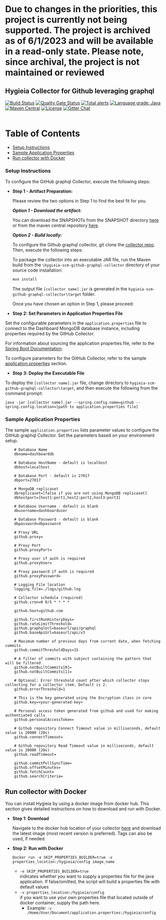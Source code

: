 # Due to changes in the priorities, this project is currently not being supported. The project is archived as of 6/1/2023 and will be available in a read-only state. Please note, since archival, the project is not maintained or reviewed 

## Hygieia Collector for Github leveraging graphql

[![Build Status](https://travis-ci.com/Hygieia/hygieia-scm-github-graphql-collector.svg?branch=master)](https://travis-ci.com/Hygieia/hygieia-scm-github-graphql-collector)
[![Quality Gate Status](https://sonarcloud.io/api/project_badges/measure?project=Hygieia_hygieia-scm-github-graphql-collector&metric=alert_status)](https://sonarcloud.io/dashboard?id=Hygieia_hygieia-scm-github-graphql-collector)
[![Total alerts](https://img.shields.io/lgtm/alerts/g/Hygieia/hygieia-scm-github-graphql-collector.svg?logo=lgtm&logoWidth=18)](https://lgtm.com/projects/g/Hygieia/hygieia-scm-github-graphql-collector/alerts/)
[![Language grade: Java](https://img.shields.io/lgtm/grade/java/g/Hygieia/hygieia-scm-github-graphql-collector.svg?logo=lgtm&logoWidth=18)](https://lgtm.com/projects/g/Hygieia/hygieia-scm-github-graphql-collector/context:java)
[![Maven Central](https://img.shields.io/maven-central/v/com.capitalone.dashboard/github-graphql-scm-collector.svg?label=Maven%20Central)](https://search.maven.org/search?q=g:%22com.capitalone.dashboard%22%20AND%20a:%22github-graphql-scm-collector%22)
[![License](https://img.shields.io/badge/license-Apache%202-blue.svg)](https://www.apache.org/licenses/LICENSE-2.0)
[![Gitter Chat](https://badges.gitter.im/Join%20Chat.svg)](https://www.apache.org/licenses/LICENSE-2.0)
<br>
<br>

# Table of Contents
* [Setup Instructions](#setup-instructions)
* [Sample Application Properties](#sample-application-properties)
* [Run collector with Docker](#run-collector-with-docker)

### Setup Instructions

To configure the GitHub graphql Collector, execute the following steps:

*	**Step 1 - Artifact Preparation:**

	Please review the two options in Step 1 to find the best fit for you. 
	
	***Option 1 - Download the artifact:***
	
	You can download the SNAPSHOTs from the SNAPSHOT directory [here](https://oss.sonatype.org/content/repositories/snapshots/com/capitalone/dashboard/github-graphql-scm-collector/) or from the maven central repository [here](https://search.maven.org/artifact/com.capitalone.dashboard/github-graphql-scm-collector).  
	
	***Option 2 - Build locally:***

	To configure the Github graphql collector, git clone the [collector repo](https://github.com/Hygieia/hygieia-scm-github-graphql-collector).  Then, execute the following steps:

	To package the collector into an executable JAR file, run the Maven build from the `\hygieia-scm-github-graphql-collector` directory of your source code installation:

	```bash
	mvn install
	```

	The output file `[collector name].jar` is generated in the `hygieia-scm-github-graphql-collector\target` folder.

	Once you have chosen an option in Step 1, please proceed: 

*   **Step 2: Set Parameters in Application Properties File**

Set the configurable parameters in the `application.properties` file to connect to the Dashboard MongoDB database instance, including properties required by the GitHub Collector.

For information about sourcing the application properties file, refer to the [Spring Boot Documentation](http://docs.spring.io/spring-boot/docs/current-SNAPSHOT/reference/htmlsingle/#boot-features-external-config-application-property-files).

To configure parameters for the GitHub Collector, refer to the sample [application.properties](#sample-application-properties) section.

*   **Step 3: Deploy the Executable File**

To deploy the `[collector name].jar` file, change directory to `hygieia-scm-github-graphql-collector\target`, and then execute the following from the command prompt:

```
java -jar [collector name].jar --spring.config.name=github --spring.config.location=[path to application.properties file]
```

### Sample Application Properties

The sample `application.properties` lists parameter values to configure the GitHub graphql Collector. Set the parameters based on your environment setup.

```properties
	# Database Name
	dbname=dashboarddb

	# Database HostName - default is localhost
	dbhost=localhost

	# Database Port - default is 27017
	dbport=27017

	# MongoDB replicaset
	dbreplicaset=[false if you are not using MongoDB replicaset]
	dbhostport=[host1:port1,host2:port2,host3:port3]

	# Database Username - default is blank
	dbusername=dashboarduser

	# Database Password - default is blank
	dbpassword=dbpassword
	
	# Proxy URL
	github.proxy=
	
	# Proxy Port
	github.proxyPort=
	
	# Proxy user if auth is required
	github.proxyUser=
	
	# Proxy password if auth is required
	github.proxyPassword=
	
	# Logging File location
	logging.file=./logs/github.log

	# Collector schedule (required)
	github.cron=0 0/5 * * * *

	github.host=github.com
	
	github.firstRunHistoryDays=
	github.rateLimitThreshold=
	github.graphqlUrl=baseurl/api/graphql
	github.baseApiUrl=baseurl/api/v3

	# Maximum number of previous days from current date, when fetching commits
	github.commitThresholdDays=15
	
	# A filter of commits with subject containing the pattern that will be filtered
	github.notBuiltCommits[0]=
	github.notBuiltCommits[1]=

	# Optional: Error threshold count after which collector stops collecting for a collector item. Default is 2.
	github.errorThreshold=1

	# This is the key generated using the Encryption class in core
	github.key=<your-generated-key>

	# Personal access token generated from github and used for making authentiated calls
	github.personalAccessToken=

	# Github repository Connect Timeout value in milliseconds, default value is 20000 (20s)
	github.connectTimeout=

	# Github repository Read Timeout value in milliseconds, default value is 20000 (20s) 
	github.readTimeout=
	
	github.commitPullSyncTime=
	github.offsetMinutes=
	github.fetchCount=
	github.searchCriteria=
```

## Run collector with Docker

You can install Hygieia by using a docker image from docker hub. This section gives detailed instructions on how to download and run with Docker. 

*	**Step 1: Download**

	Navigate to the docker hub location of your collector [here](https://hub.docker.com/u/hygieiadoc) and download the latest image (most recent version is preferred).  Tags can also be used, if needed.

*	**Step 2: Run with Docker**

	```Docker run -e SKIP_PROPERTIES_BUILDER=true -v properties_location:/hygieia/config image_name```
	
	- <code>-e SKIP_PROPERTIES_BUILDER=true</code>  <br />
	indicates whether you want to supply a properties file for the java application. If false/omitted, the script will build a properties file with default values
	- <code>-v properties_location:/hygieia/config</code> <br />
	if you want to use your own properties file that located outside of docker container, supply the path here. 
		- Example: <code>-v /Home/User/Document/application.properties:/hygieia/config</code>
